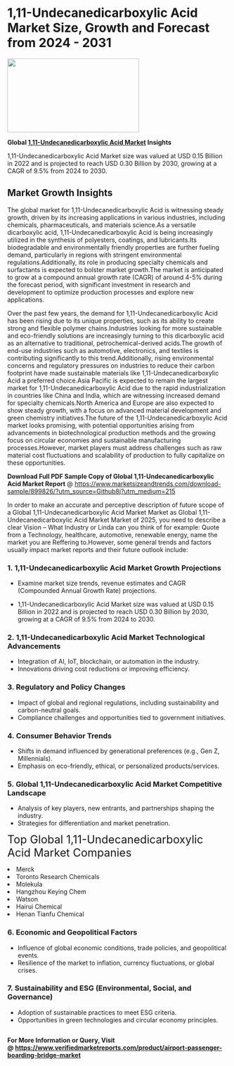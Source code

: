 <H1>1,11-Undecanedicarboxylic Acid Market Size, Growth and Forecast from 2024 - 2031</H1><img class="aligncenter size-medium wp-image-584254" src="https://thirdeyenews.in/wp-content/uploads/2024/09/Global-Market-Research-300x168.jpeg" alt="" width="300" height="168" /><p><strong>Global&nbsp;<a href="https://www.marketsizeandtrends.com/download-sample/899826/?utm_source=Github8j?utm_medium=215">1,11-Undecanedicarboxylic Acid Market</a> Insights</strong></p><p>1,11-Undecanedicarboxylic Acid Market size was valued at USD 0.15 Billion in 2022 and is projected to reach USD 0.30 Billion by 2030, growing at a CAGR of 9.5% from 2024 to 2030.</p><p><h2>Market Growth Insights</h2> <p>The global market for 1,11-Undecanedicarboxylic Acid is witnessing steady growth, driven by its increasing applications in various industries, including chemicals, pharmaceuticals, and materials science.As a versatile dicarboxylic acid, 1,11-Undecanedicarboxylic Acid is being increasingly utilized in the synthesis of polyesters, coatings, and lubricants.Its biodegradable and environmentally friendly properties are further fueling demand, particularly in regions with stringent environmental regulations.Additionally, its role in producing specialty chemicals and surfactants is expected to bolster market growth.The market is anticipated to grow at a compound annual growth rate (CAGR) of around 4-5% during the forecast period, with significant investment in research and development to optimize production processes and explore new applications.</p> <p>Over the past few years, the demand for 1,11-Undecanedicarboxylic Acid has been rising due to its unique properties, such as its ability to create strong and flexible polymer chains.Industries looking for more sustainable and eco-friendly solutions are increasingly turning to this dicarboxylic acid as an alternative to traditional, petrochemical-derived acids.The growth of end-use industries such as automotive, electronics, and textiles is contributing significantly to this trend.Additionally, rising environmental concerns and regulatory pressures on industries to reduce their carbon footprint have made sustainable materials like 1,11-Undecanedicarboxylic Acid a preferred choice.Asia Pacific is expected to remain the largest market for 1,11-Undecanedicarboxylic Acid due to the rapid industrialization in countries like China and India, which are witnessing increased demand for specialty chemicals.North America and Europe are also expected to show steady growth, with a focus on advanced material development and green chemistry initiatives.The future of the 1,11-Undecanedicarboxylic Acid market looks promising, with potential opportunities arising from advancements in biotechnological production methods and the growing focus on circular economies and sustainable manufacturing processes.However, market players must address challenges such as raw material cost fluctuations and scalability of production to fully capitalize on these opportunities.</p><p><span class=""><strong>Download Full PDF Sample Copy of Global 1,11-Undecanedicarboxylic Acid Market Report</strong> @ <a href="https://www.marketsizeandtrends.com/download-sample/899826/?utm_source=Github8j?utm_medium=215" target="_blank">https://www.marketsizeandtrends.com/download-sample/899826/?utm_source=Github8j?utm_medium=215</a></span></p><p>In order to make an accurate and perceptive description of future scope of a Global&nbsp;1,11-Undecanedicarboxylic Acid Market Market as Global&nbsp;1,11-Undecanedicarboxylic Acid Market Market of 2025, you need to describe a clear Vision &ndash; What Industry or Linda can you think of for example: Quote from a Technology, healthcare, automotive, renewable energy, name the market you are Reffering to.However, some general trends and factors usually impact market reports and their future outlook include:</p><h3>1.&nbsp;<strong>1,11-Undecanedicarboxylic Acid Market Growth Projections</strong></h3><ul><li>Examine market size trends, revenue estimates and CAGR (Compounded Annual Growth Rate) projections.</li><li><p>1,11-Undecanedicarboxylic Acid Market size was valued at USD 0.15 Billion in 2022 and is projected to reach USD 0.30 Billion by 2030, growing at a CAGR of 9.5% from 2024 to 2030.</p></li></ul><h3>2.&nbsp;<strong>1,11-Undecanedicarboxylic Acid Market Technological Advancements</strong></h3><ul><li>Integration of AI, IoT, blockchain, or automation in the industry.</li><li>Innovations driving cost reductions or improving efficiency.</li></ul><h3>3.&nbsp;<strong>Regulatory and Policy Changes</strong></h3><ul><li>Impact of global and regional regulations, including sustainability and carbon-neutral goals.</li><li>Compliance challenges and opportunities tied to government initiatives.</li></ul><h3>4.&nbsp;<strong>Consumer Behavior Trends</strong></h3><ul><li>Shifts in demand influenced by generational preferences (e.g., Gen Z, Millennials).</li><li>Emphasis on eco-friendly, ethical, or personalized products/services.</li></ul><h3>5.&nbsp;<strong>Global 1,11-Undecanedicarboxylic Acid Market Competitive Landscape</strong></h3><ul><li>Analysis of key players, new entrants, and partnerships shaping the industry.</li><li>Strategies for differentiation and market penetration.</li></ul><p data-pm-slice="1 1 []"><span style="color: inherit; font-family: inherit; font-size: 25px;">Top Global 1,11-Undecanedicarboxylic Acid Market Companies</span></p><div class="" data-test-id=""><p><li>Merck</li><li> Toronto Research Chemicals</li><li> Molekula</li><li> Hangzhou Keying Chem</li><li> Watson</li><li> Hairui Chemical</li><li> Henan Tianfu Chemical</li></p></div><h3>6.&nbsp;<strong>Economic and Geopolitical Factors</strong></h3><ul><li>Influence of global economic conditions, trade policies, and geopolitical events.</li><li>Resilience of the market to inflation, currency fluctuations, or global crises.</li></ul><h3>7.&nbsp;<strong>Sustainability and ESG (Environmental, Social, and Governance)</strong></h3><ul><li>Adoption of sustainable practices to meet ESG criteria.</li><li>Opportunities in green technologies and circular economy principles.</li></ul><h2><strong style="font-size: 14px;">For More Information or Query, Visit @&nbsp;</strong><a style="background-color: #ffffff; font-size: 14px;" href="https://www.marketsizeandtrends.com/report/111-undecanedicarboxylic-acid-market/" target="_blank">https://www.verifiedmarketreports.com/product/airport-passenger-boarding-bridge-market</a></h2>